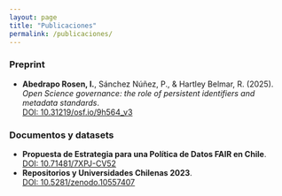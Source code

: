 ```yaml
---
layout: page
title: "Publicaciones"
permalink: /publicaciones/
---
```


### Preprint

- **Abedrapo Rosen, I.**, Sánchez Núñez, P., & Hartley Belmar, R. (2025). *Open Science governance: the role of persistent identifiers and metadata standards*.  
  [DOI: 10.31219/osf.io/9h564_v3](https://doi.org/10.31219/osf.io/9h564_v3)

### Documentos y datasets

- **Propuesta de Estrategia para una Política de Datos FAIR en Chile**.  
  [DOI: 10.71481/7XPJ-CV52](https://doi.org/10.71481/7XPJ-CV52)  
- **Repositorios y Universidades Chilenas 2023**.  
  [DOI: 10.5281/zenodo.10557407](https://doi.org/10.5281/zenodo.10557407)
